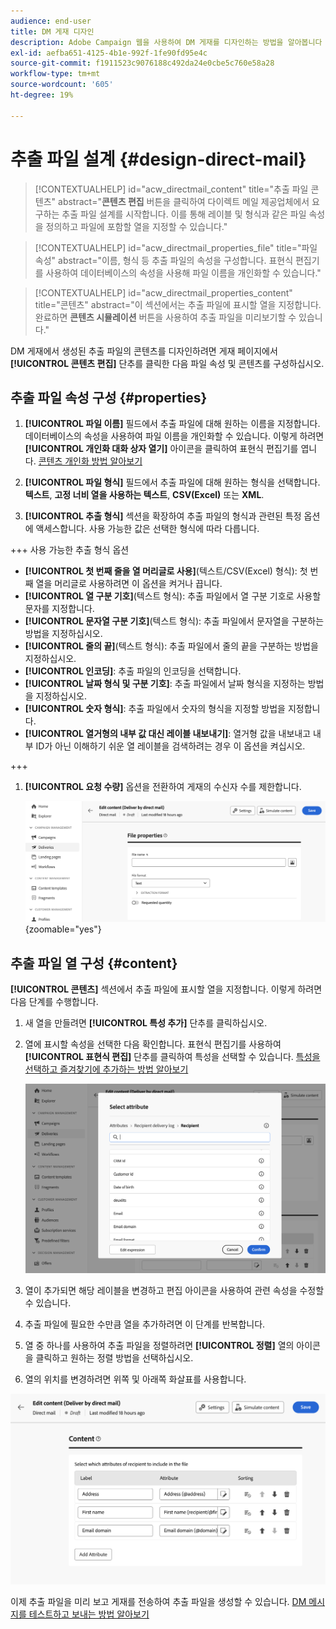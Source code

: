 ```yaml
---
audience: end-user
title: DM 게재 디자인
description: Adobe Campaign 웹을 사용하여 DM 게재를 디자인하는 방법을 알아봅니다
exl-id: aefba651-4125-4b1e-992f-1fe90fd95e4c
source-git-commit: f1911523c9076188c492da24e0cbe5c760e58a28
workflow-type: tm+mt
source-wordcount: '605'
ht-degree: 19%

---
```


# 추출 파일 설계 {#design-direct-mail}

>[!CONTEXTUALHELP]
>id="acw_directmail_content"
>title="추출 파일 콘텐츠"
>abstract="**콘텐츠 편집** 버튼을 클릭하여 다이렉트 메일 제공업체에서 요구하는 추출 파일 설계를 시작합니다. 이를 통해 레이블 및 형식과 같은 파일 속성을 정의하고 파일에 포함할 열을 지정할 수 있습니다."

>[!CONTEXTUALHELP]
>id="acw_directmail_properties_file"
>title="파일 속성"
>abstract="이름, 형식 등 추출 파일의 속성을 구성합니다. 표현식 편집기를 사용하여 데이터베이스의 속성을 사용해 파일 이름을 개인화할 수 있습니다."

>[!CONTEXTUALHELP]
>id="acw_directmail_properties_content"
>title="콘텐츠"
>abstract="이 섹션에서는 추출 파일에 표시할 열을 지정합니다. 완료하면 **콘텐츠 시뮬레이션** 버튼을 사용하여 추출 파일을 미리보기할 수 있습니다."

DM 게재에서 생성된 추출 파일의 콘텐츠를 디자인하려면 게재 페이지에서 **[!UICONTROL 콘텐츠 편집]** 단추를 클릭한 다음 파일 속성 및 콘텐츠를 구성하십시오.

## 추출 파일 속성 구성 {#properties}

1. **[!UICONTROL 파일 이름]** 필드에서 추출 파일에 대해 원하는 이름을 지정합니다. 데이터베이스의 속성을 사용하여 파일 이름을 개인화할 수 있습니다. 이렇게 하려면 **[!UICONTROL 개인화 대화 상자 열기]** 아이콘을 클릭하여 표현식 편집기를 엽니다. [콘텐츠 개인화 방법 알아보기](../personalization/personalize.md)

1. **[!UICONTROL 파일 형식]** 필드에서 추출 파일에 대해 원하는 형식을 선택합니다. **텍스트**, **고정 너비 열을 사용하는 텍스트**, **CSV(Excel)** 또는 **XML**.

1. **[!UICONTROL 추출 형식]** 섹션을 확장하여 추출 파일의 형식과 관련된 특정 옵션에 액세스합니다. 사용 가능한 값은 선택한 형식에 따라 다릅니다.

+++ 사용 가능한 추출 형식 옵션

   * **[!UICONTROL 첫 번째 줄을 열 머리글로 사용]**(텍스트/CSV(Excel) 형식): 첫 번째 열을 머리글로 사용하려면 이 옵션을 켜거나 끕니다.
   * **[!UICONTROL 열 구분 기호]**(텍스트 형식): 추출 파일에서 열 구분 기호로 사용할 문자를 지정합니다.
   * **[!UICONTROL 문자열 구분 기호]**(텍스트 형식): 추출 파일에서 문자열을 구분하는 방법을 지정하십시오.
   * **[!UICONTROL 줄의 끝]**(텍스트 형식): 추출 파일에서 줄의 끝을 구분하는 방법을 지정하십시오.
   * **[!UICONTROL 인코딩]**: 추출 파일의 인코딩을 선택합니다.
   * **[!UICONTROL 날짜 형식 및 구분 기호]**: 추출 파일에서 날짜 형식을 지정하는 방법을 지정하십시오.
   * **[!UICONTROL 숫자 형식]**: 추출 파일에서 숫자의 형식을 지정할 방법을 지정합니다.
   * **[!UICONTROL 열거형의 내부 값 대신 레이블 내보내기]**: 열거형 값을 내보내고 내부 ID가 아닌 이해하기 쉬운 열 레이블을 검색하려는 경우 이 옵션을 켜십시오.

+++

1. **[!UICONTROL 요청 수량]** 옵션을 전환하여 게재의 수신자 수를 제한합니다.

   ![추출 파일에 대한 콘텐츠 세부 정보 구성 옵션을 보여 주는 스크린샷입니다.](assets/dm-content-details.png){zoomable="yes"}

## 추출 파일 열 구성 {#content}

**[!UICONTROL 콘텐츠]** 섹션에서 추출 파일에 표시할 열을 지정합니다. 이렇게 하려면 다음 단계를 수행합니다.

1. 새 열을 만들려면 **[!UICONTROL 특성 추가]** 단추를 클릭하십시오.
1. 열에 표시할 속성을 선택한 다음 확인합니다. 표현식 편집기를 사용하여 **[!UICONTROL 표현식 편집]** 단추를 클릭하여 특성을 선택할 수 있습니다. [특성을 선택하고 즐겨찾기에 추가하는 방법 알아보기](../get-started/attributes.md)

   ![특성 추가 단추와 특성을 추출 파일에 추가하는 옵션을 보여 주는 스크린샷입니다.](assets/dm-add-attribute.png)

1. 열이 추가되면 해당 레이블을 변경하고 편집 아이콘을 사용하여 관련 속성을 수정할 수 있습니다.
1. 추출 파일에 필요한 수만큼 열을 추가하려면 이 단계를 반복합니다.
1. 열 중 하나를 사용하여 추출 파일을 정렬하려면 **[!UICONTROL 정렬]** 열의 아이콘을 클릭하고 원하는 정렬 방법을 선택하십시오.
1. 열의 위치를 변경하려면 위쪽 및 아래쪽 화살표를 사용합니다.

![추출 파일에 대한 특성 구성 옵션을 보여 주는 스크린샷입니다.](assets/dm-content-attributes.png)

이제 추출 파일을 미리 보고 게재를 전송하여 추출 파일을 생성할 수 있습니다. [DM 메시지를 테스트하고 보내는 방법 알아보기](send-direct-mail.md)